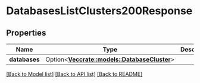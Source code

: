# DatabasesListClusters200Response

## Properties

Name | Type | Description | Notes
------------ | ------------- | ------------- | -------------
**databases** | Option<[**Vec<crate::models::DatabaseCluster>**](database_cluster.md)> |  | [optional]

[[Back to Model list]](../README.md#documentation-for-models) [[Back to API list]](../README.md#documentation-for-api-endpoints) [[Back to README]](../README.md)


